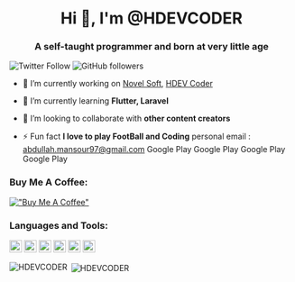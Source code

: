 <h1 align="center">Hi 👋, I'm @HDEVCODER</h1>
<h3 align="center">A self-taught programmer and born at very little age </h3>

![Twitter Follow](https://img.shields.io/twitter/follow/CoderHdev?label=CoderHdev&logo=twitter&style=for-the-badge)
![GitHub followers](https://img.shields.io/github/followers/HDEVCODER?logo=GitHub&style=for-the-badge)

- 🔭 I’m currently working on [Novel Soft](http://novelsoft.com.co/), [HDEV Coder](https://www.youtube.com/channel/UCVPdBBT-nIPT4nvGP5Fktsw)

- 🌱 I’m currently learning **Flutter, Laravel**

- 👯 I’m looking to collaborate with **other content creators**

- ⚡ Fun fact **I love to play FootBall and Coding**
personal email : abdullah.mansour97@gmail.com
Google Play Google Play Google Play Google Play
<!-- ### Connect with me:

<a href="https://twitter.com/CoderHdev" target="blank"><img src="https://cdn.jsdelivr.net/npm/simple-icons@3.0.1/icons/twitter.svg" alt="CoderHdev" height="22" width="22" /></a>
<a href="https://www.youtube.com/channel/UCVPdBBT-nIPT4nvGP5Fktsw" target="blank"><img src="https://cdn.jsdelivr.net/npm/simple-icons@3.0.1/icons/youtube.svg" alt="UCVPdBBT-nIPT4nvGP5Fktsw" height="22" width="22" /></a>
 
 -->
### Buy Me A Coffee:
[!["Buy Me A Coffee"](https://www.buymeacoffee.com/assets/img/custom_images/orange_img.png)](https://www.buymeacoffee.com/alhamodi)

### Languages and Tools:

<p align="left"><img src="https://www.vectorlogo.zone/logos/dartlang/dartlang-icon.svg" alt="dart" width="22" height="22"/> <img
<p align="left"><img src="https://www.vectorlogo.zone/logos/php/php-icon.svg" alt="php" width="22" height="22"/> <imgsrc="https://www.vectorlogo.zone/logos/figma/figma-icon.svg" alt="figma" width="22" height="22"/> <img
src="https://www.vectorlogo.zone/logos/firebase/firebase-icon.svg" alt="firebase" width="22" height="22"/> <img src="https://www.vectorlogo.zone/logos/flutterio/flutterio-icon.svg" alt="flutter" width="22" height="22"/> <img src="https://www.vectorlogo.zone/logos/git-scm/git-scm-icon.svg" alt="git" width="22" height="22"/> <img
src="https://www.vectorlogo.zone/logos/laravel/laravel-icon.svg" alt="laravel" width="22" height="22"/> <img >

<p><img align="left" src="https://github-readme-stats.vercel.app/api/top-langs/?username=HDEVCODER&layout=compact&hide=html" alt="HDEVCODER" /></p>

<p>&nbsp;<img align="center" src="https://github-readme-stats.vercel.app/api?username=HDEVCODER&show_icons=true" alt="HDEVCODER" /></p>



